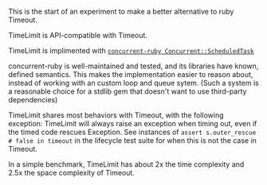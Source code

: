 This is the start of an experiment to make a better alternative to
ruby Timeout.

TimeLimit is API-compatible with Timeout.

TimeLimit is implimented with
[`concurrent-ruby Concurrent::ScheduledTask`](https://github.com/ruby-concurrency/concurrent-ruby/blob/master/lib/concurrent-ruby/concurrent/scheduled_task.rb)

concurrent-ruby is well-maintained and tested, and its libraries
have known, defined semantics. This makes the implementation easier to reason about,
instead of working with an custom loop and queue sytem. (Such a system is a reasonable choice
for a stdlib gem that doesn't want to use third-party dependencies)

TimeLimit shares most behaviors with Timeout, with the following exception:
TimeLimit will always raise an exception when timing out, even if the timed
code rescues Exception. See instances of `assert s.outer_rescue # false in timeout`
in the lifecycle test suite for when this is not the case in Timeout.

In a simple benchmark, TimeLimit has about 2x the time complexity
and 2.5x the space complexity of Timeout.


